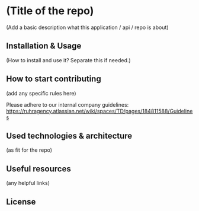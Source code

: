 # (Title of the repo)
(Add a basic description what this application / api / repo is about)

## Installation & Usage
(How to install and use it? Separate this if needed.)

## How to start contributing
(add any specific rules here)

Please adhere to our internal company guidelines: https://ruhragency.atlassian.net/wiki/spaces/TD/pages/184811588/Guidelines

## Used technologies & architecture
(as fit for the repo)

## Useful resources
(any helpful links)

## License
